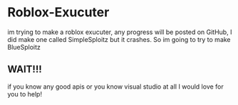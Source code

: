 # Roblox-Exucuter
im trying to make a roblox exucuter, any progress will be posted on GitHub, I did make one called SimpleSploitz but it crashes. So im going to try to make BlueSploitz

## WAIT!!!
if you know any good apis or you know visual studio at all I would love for you to help!
